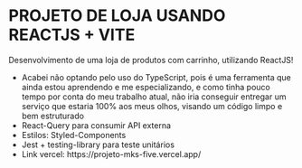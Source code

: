 # PROJETO DE LOJA USANDO REACTJS + VITE

<p>Desenvolvimento de uma loja de produtos com carrinho, utilizando ReactJS!</p>

<ul>
  <li>Acabei não optando pelo uso do TypeScript, pois é uma ferramenta que ainda estou aprendendo e me especializando, e como tinha pouco tempo por conta do meu trabalho atual, não iria conseguir entregar um serviço que estaria 100% aos meus olhos, visando um código limpo e bem estruturado</li>
  <li>React-Query para consumir API externa</li>
  <li>Estilos: Styled-Components</li>
  <li>Jest + testing-library para teste unitários</li>

  <li>Link vercel: https://projeto-mks-five.vercel.app/</li>
</ul>
